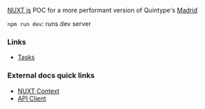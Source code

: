 [NUXT js](https://nuxtjs.org/) POC for a more performant version of Quintype's [Madrid](https://github.com/quintype/madrid)

`npm run dev`: runs dev server

### Links

- [Tasks](./to-do.md)

### External docs quick links

- [NUXT Context](https://nuxtjs.org/docs/2.x/concepts/context-helpers)
- [API Client](https://medium.com/swlh/service-classes-using-plugins-in-nuxt-js-32c0f387ecb9)
